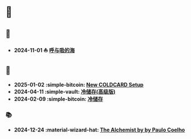 # :crocodile:

## :ocean:

- **2024-11-01 :sailboat: [呼与吸的海](posts/vipassana/呼与吸的海.md)**

## :lab_coat:

- **2025-01-02 :simple-bitcoin: [New COLDCARD Setup](posts/bitcoin/new_coldcard_setup.md)**
- **2024-04-11 :simple-vault: [冷储存(高级版)](posts/bitcoin/private_electrum_server.md)**
- **2024-02-09 :simple-bitcoin: [冷储存](posts/bitcoin/self_custody.md)**


### :books:

- **2024-12-24 :material-wizard-hat: [The Alchemist by by Paulo Coelho](posts/books/alchemist.md)**

